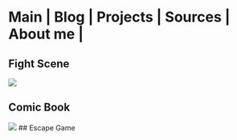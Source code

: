 # Main  |  Blog  | Projects | Sources | About me |

## Fight Scene
<img src="images/../../images/FightScene.png">

## Comic Book
<img src="images/../../images/FightScene.png">
## Escape Game